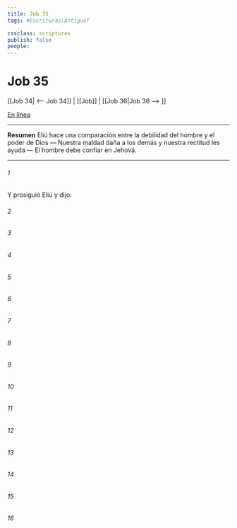 ```yaml
---
title: Job 35
tags: #Escrituras\AntiguoT

cssclass: scriptures
publish: false
people:
---
```


# Job 35
[[Job 34| <-- Job 34]] | [[Job]] | [[Job 36|Job 36 --> ]]

[En línea](https://churchofjesuschrist.org/study/scriptures/ot/job/35?lang=spa)

---
__Resumen__
Eliú hace una comparación entre la debilidad del hombre y el poder de Dios — Nuestra maldad daña a los demás y nuestra rectitud les ayuda — El hombre debe confiar en Jehová.

---
###### 1 
Y prosiguió Eliú y dijo:

###### 2 


###### 3 


###### 4 


###### 5 


###### 6 


###### 7 


###### 8 


###### 9 


###### 10 


###### 11 


###### 12 


###### 13 


###### 14 


###### 15 


###### 16 


